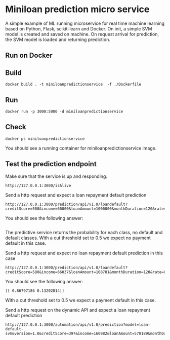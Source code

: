 # Miniloan prediction micro service

A simple example of ML running microservice for real time machine learning based on Python, Flask, scikit-learn and Docker.
On init, a simple SVM model is created and saved on machine. On request arrival for prediction, the SVM model is loaded and returning prediction.    


## Run on Docker

## Build
```console
docker build . -t miniloanpredictionservice  -f ./Dockerfile
```
## Run
```console
docker run -p 3000:5000 -d miniloanpredictionservice 
```

## Check
```console
docker ps miniloanpredictionservice 
```
You should see a running container for miniloanpredictionservice image.

## Test the prediction endpoint

Make sure that the service is up and responding.
```console
http://127.0.0.1:3000/isAlive  
```

Send a http request and expect a loan repayment default prediction 
```console
http://127.0.0.1:3000/prediction/api/v1.0/loandefault?creditScore=500&income=60000&loanAmount=1000000&monthDuration=120&rate=0.05&yearlyReimbursement=75195
```
You should see the following answer:
```console

```
The predictive service returns the probability for each class, no default and default classes.
With a cut threshold set to 0.5 we expect no payment default in this case.

Send a http request and expect no loan repayment default prediction in this case
```console
http://127.0.0.1:3000/prediction/api/v1.0/loandefault?creditScore=580&income=66037&loanAmount=168781&monthDuration=120&rate=0.09&yearlyReimbursement=16187
```
You should see the following answer:
```console
[[ 0.86797186 0.13202814]]
```
With a cut threshold set to 0.5 we expect a payment default in this case.

Send a http request on the dynamic API and expect a loan repayment default prediction 
```console
http://127.0.0.1:3000/automation/api/v1.0/prediction?model=loan-default-svm&version=1.0&creditScore=397&income=160982&loanAmount=570189&monthDuration=240&rate=0.07&yearlyReimbursement=57195 
```
